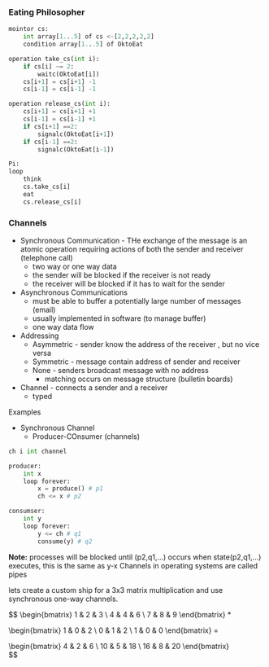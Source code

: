 ### Eating Philosopher 
``` python
mointor cs:
    int array[1...5] of cs <-[2,2,2,2,2]
    condition array[1...5] of OktoEat

operation take_cs(int i):
    if cs[i] ~= 2:
        waitc(OktoEat[i])
    cs[i+1] = cs[i+1] -1
    cs[i-1] = cs[i-1] -1

operation release_cs(int i):
    cs[i+1] = cs[i+1] +1
    cs[i-1] = cs[i-1] +1
    if cs[i+1] ==2:
        signalc(OktoEat[i+1])
    if cs[i-1] ==2:
        signalc(OktoEat[i-1])

Pi:
loop
    think
    cs.take_cs[i]
    eat
    cs.release_cs[i]

```

### Channels
* Synchronous Communication - THe exchange of the message is an atomic operation requiring actions of both the sender and receiver (telephone call)
  * two way or one way data
  * the sender will be blocked if the receiver is not ready
  * the receiver will be blocked if it has to wait for the sender
* Asynchronous Communications
  * must be able to buffer a potentially large number of messages (email)
  * usually implemented in software (to manage buffer)
  * one way data flow
* Addressing
  * Asymmetric - sender know the address of the receiver , but no vice versa
  * Symmetric - message contain address of sender and receiver
  * None - senders broadcast message with no address
    * matching occurs on message structure (bulletin boards)
* Channel - connects a sender and a receiver
  * typed

Examples
* Synchronous Channel
  * Producer-COnsumer (channels)
``` python
ch i int channel

producer:
    int x
    loop forever:
        x = produce() # p1
        ch <= x # p2

consumser:
    int y
    loop forever:
        y <= ch # q1
        consume(y) # q2

```
**Note:** processes will be blocked until (p2,q1,...) occurs when state(p2,q1,...) executes, this is the same as  y-x
Channels in operating systems are called pipes

lets create a custom ship for a 3x3 matrix multiplication and use synchronous one-way channels.

$$
\begin{bmatrix} 1 & 2 & 3 \\
                4 & 4 & 6 \\ 
                7 & 8 & 9 \end{bmatrix} *

\begin{bmatrix} 1 & 0 & 2 \\
                0 & 1 & 2 \\
                1 & 0 & 0 \end{bmatrix} =

\begin{bmatrix} 4 & 2 & 6 \\
                10 & 5 & 18 \\ 
                16 & 8 & 20 \end{bmatrix}                 
$$

